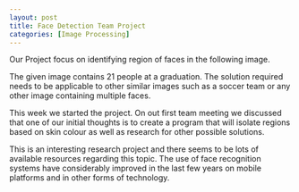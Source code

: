 ```yaml
---
layout: post
title: Face Detection Team Project
categories: [Image Processing]
---
```


Our Project focus on identifying region of faces in the following image.

The given image contains 21 people at a graduation. The solution required needs to be applicable to other similar images such as a soccer team or any other image containing multiple faces.

This week we started the project. On out first team meeting we discussed that one of our initial thoughts is to create a program that will isolate regions based on skin colour as well as research for other possible solutions.

This is an interesting research project and there seems to be lots of available resources regarding this topic. The use of face recognition systems have considerably improved in the last few years on mobile platforms and in other forms of technology.
